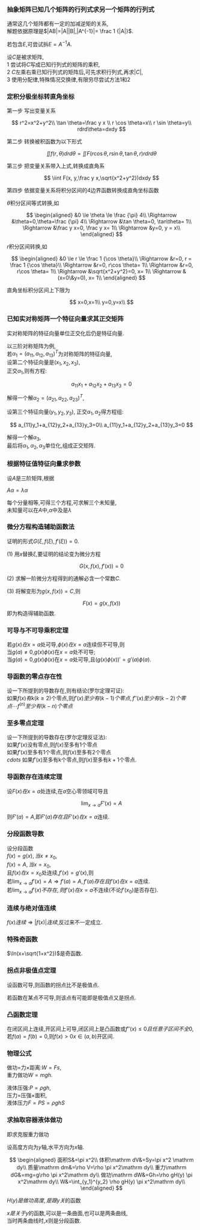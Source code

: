 ### 抽象矩阵已知几个矩阵的行列式求另一个矩阵的行列式

通常这几个矩阵都有一定的加减逆矩的关系,  
解题依据原理是$|AB|=|A||B|,|A^{-1}|= \frac 1 {|A|}$.

若包含$E$,可尝试拆$E=A^{-1}A$.

设$C$是被求矩阵,  
1 尝试将$C$写成已知行列式的矩阵的乘积,  
2 $C$左乘右乘已知行列式的矩阵后,可先求积行列式,再求$|C|$,  
3 使用分配律,特殊情况交换律,有限穷尽尝试方法1和2

### 定积分极坐标转直角坐标

第一步 写出变量关系

$$
r^2=x^2+y^2\\
\tan \theta=\frac y x \\
r \cos \theta=x\\
r \sin \theta=y\\
rdrd\theta=dxdy
$$

第二步 转换被积函数为以下形式

$$
\iint f(r,\theta)drd\theta=\iint F(r\cos \theta, r\sin \theta, \tan \theta, r)rdrd\theta
$$

第三步 把变量关系带入上式,转换成直角系

$$
\iint F(x, y,\frac y x,\sqrt{x^2+y^2})dxdy
$$

第四步 依据变量关系将积分区间的$4$边界函数转换成直角坐标函数

$\theta$积分区间等式转换,如  

$$
\begin{aligned}
&0 \le \theta \le \frac {\pi} 4\\
\Rightarrow &\theta=0,\theta=\frac {\pi} 4\\
\Rightarrow &\tan \theta=0, \tan\theta= 1\\
\Rightarrow &\frac y x=0, \frac y x= 1\\
\Rightarrow &y=0,  y = x\\
\end{aligned}
$$

$r$积分区间转换,如

$$
\begin{aligned}
&0 \le r \le \frac 1 {\cos \theta}\\
\Rightarrow &r=0, r = \frac 1 {\cos \theta}\\
\Rightarrow &r=0, r\cos  \theta= 1\\
\Rightarrow &r=0, r\cos  \theta= 1\\
\Rightarrow &\sqrt{x^2+y^2}=0, x= 1\\
\Rightarrow &(x=0\&y=0), x= 1\\
\end{aligned}
$$

直角坐标积分区间上下限为

$$
x=0,x=1\\
y=0,y=x\\
$$

### 已知实对称矩阵一个特征向量求其正交矩阵

实对称矩阵的特征向量单位正交化后仍是特征向量.

以三阶对称矩阵为例,  
若$\alpha_1=(a_{11},a_{12},a_{13})^T$为对称矩阵的特征向量,  
设第二个特征向量是$(x_1,x_2,x_3)$,  
正交$\alpha_1$,则有方程:

$$
a_{11}x_1+a_{12}x_2+a_{13}x_3=0
$$

解得一个解$\alpha_2=(a_{21},a_{22},a_{23})^T$,

设第三个特征向量$(y_1,y_2,y_3)$, 正交$\alpha_1,\alpha_2$得方程组:

$$
a_{11}y_1+a_{12}y_2+a_{13}y_3=0\\
a_{11}y_1+a_{12}y_2+a_{13}y_3=0
$$

解得一个解$\alpha_3$,  
最后将$\alpha_1,\alpha_2,\alpha_3$单位化,组成正交矩阵.

### 根据特征值特征向量求参数

设$A$是三阶矩阵,根据

$A\alpha=\lambda \alpha$

每个分量相等,可得三个方程,可求解三个未知量,  
未知量可以在$A$中,$\alpha$中及是$\lambda$

### 微分方程构造辅助函数法

证明的形式$G(\xi,f(\xi),f'(\xi))=0$.

(1) 用$x$替换$\xi$,要证明的结论变为微分方程  

$$G(x,f(x),f'(x))=0$$

(2) 求解一阶微分方程得到的通解必含一个常数$C$.  

(3) 将解变形为$g(x,f(x))=C$,则  

$$
F(x)=g(x,f(x))
$$
即为构造得辅助函数.

### 可导与不可导乘积定理

若$g(x)在x=a$处可导,$\phi(x)在x=a$连续但不可导,则  
当$g(a)\ne 0$,$g(x)\phi(x)$在$x=a$处不可导;  
当$g(a)=0$,$g(x)\phi(x)$在$x=a$处可导,且$(g(x)\phi(x))'=g'(a)\phi(a)$.

### 导函数的零点存在性

设一下所提到的导数存在,则有结论(罗尔定理可证):  
如果$f(x)有k(k\ge 2)$个零点,则$f'(x)至少有(k-1)个零点,f''(x)至少有(k-2)个零点\cdots f^{(n)}至少有(k-n)个零点$

### 至多零点定理

设一下所提到的导数存在(罗尔定理反证法):  
如果$f'(x)$没有零点,则$f(x)$至多有1个零点  
如果$f'(x)$至多有1个零点,则$f(x)$至多有2个零点  
$cdots$
如果$f'(x)$至多有k个零点,则$f(x)$至多有$k+1$个零点.

### 导函数存在连续定理

设$F(x)在x=a$处连续,在$a$空心零领域可导且

$$
\lim_{x \rightarrow a}F'(x)=A
$$

则$F'(a)=A$,即$F'(a)存在且F'(x)在x=a$连续.

### 分段函数导数

设分段函数  
$f(x)=g(x),当x\ne x_0,$  
$f(x)=A, 当x=x_0$,  
且$f(x)在x=x_0$处连续,$f'(x)=g'(x)$,则  
若$\lim_{x \rightarrow a}f'(x)=A \Rightarrow f'(a)=A,f'(a)存在且f'(x)在x=a$连续.  
若$\lim_{x \rightarrow a}f'(x) 不存在,则f'(x)在x=a$不连续(不论$f'(x_0)$是否存在).  

### 连续与绝对值连续

$f(x)连续\Rightarrow |f(x)|连续$,反过来不一定成立.

### 特殊奇函数

$\ln(x+\sqrt{1+x^2})$是奇函数.

### 拐点非极值点定理

设函数可导,则函数的拐点比不是极值点.  

若函数在某点不可导,则该点有可能即是极值点又是拐点.

### 凸函数定理

在闭区间上连续,开区间上可导,闭区间上是凸函数或$f''(x)\le 0且任意子区间不全0$,  
若$f(a)=f(b)=0$,则$f(x)\gt 0 x \in(a,b)$开区间.

### 物理公式

做功=力$\times$距离:$W=Fs$,  
重力做功$W=mgh$.  

液体压强:$P=\rho g h$,  
压力=压强$\times$面积,  
液体压力$F=PS=\rho g hS$

### 求抽取容器液体做功

即求克服重力做功

设高度方向为$y$轴,水平方向为$x$轴.

$$
\begin{aligned}
面积S&=\pi x^2\\
体积\mathrm dV&=Sy=\pi x^2 \mathrm dy\\
质量\mathrm dm&=\rho V=\rho \pi x^2\mathrm dy\\
重力\mathrm dG&=mg=g\rho \pi x^2\mathrm dy\\
做功\mathrm dW&=Gh=\rho gH(y) \pi x^2\mathrm dy\\
W&=\int_{y_1}^{y_2} \rho gH(y) \pi x^2\mathrm dy\\
\end{aligned}
$$

$H(y)是做功高度,是跟y关$的函数  

$x是关于y$的函数,可以是一条曲面,也可以是两条曲线,  
当时两条曲线时,$x$则是分段函数.
